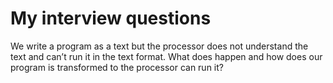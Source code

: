 # My interview questions

We write a program as a text but the processor does not understand the text and can’t run it in the text format. What does happen and how does our program is transformed to the processor can run it?
